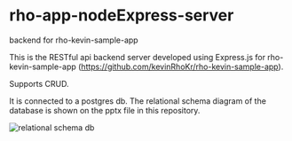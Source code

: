 # rho-app-nodeExpress-server
 backend for rho-kevin-sample-app

This is the RESTful api backend server developed using Express.js for rho-kevin-sample-app (https://github.com/kevinRhoKr/rho-kevin-sample-app).

Supports CRUD.

It is connected to a postgres db. 
The relational schema diagram of the database is shown on the pptx file in this repository. 

![relational schema db](https://user-images.githubusercontent.com/22257075/174130141-5997ed52-15c1-44e0-94f3-4b0f57d3a2a4.png)
